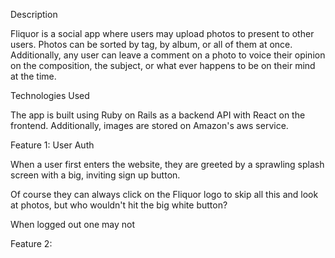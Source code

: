 

Description

Fliquor is a social  app where users may upload photos to present to other users.  Photos can be sorted by tag, by album, or all of them at once.  Additionally, any user can leave a comment on a photo to voice their opinion on the composition, the subject, or what ever happens to be on their mind at the time.

<link here>

Technologies Used

The app is built using Ruby on Rails as a backend API with React on the frontend.  Additionally, images are stored on Amazon's aws service.

Feature 1: User Auth

When a user first enters the website, they are greeted by a sprawling splash screen with a big, inviting sign up button.

 Of course they can always click on the Fliquor logo to skip all this and look at photos, but who wouldn't hit the big white button?

 When logged out one may not 

Feature 2:

```javascript
```

```ruby
```
